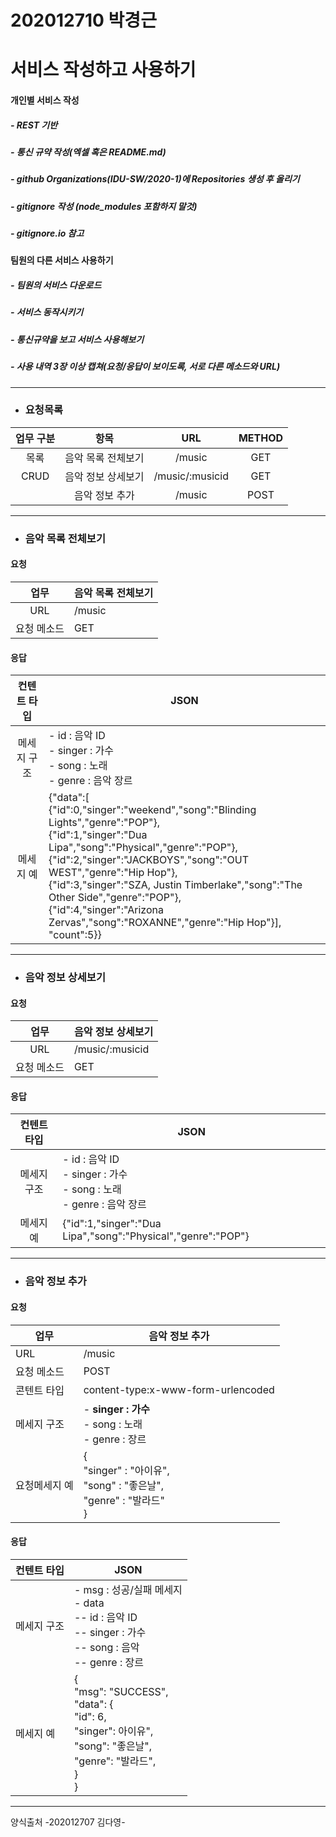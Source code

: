202012710 박경근
===
서비스 작성하고 사용하기
===

#### 개인별 서비스 작성

##### - REST 기반

##### - 통신 규약 작성(엑셀 혹은 README.md)

##### - github Organizations(IDU-SW/2020-1)에 Repositories 생성 후 올리기

##### - gitignore 작성 (node_modules 포함하지 말것)

##### - gitignore.io 참고

#### 팀원의 다른 서비스 사용하기

##### - 팀원의 서비스 다운로드

##### - 서비스 동작시키기

##### - 통신규약을 보고 서비스 사용해보기

##### - 사용 내역 3장 이상 캡쳐(요청/응답이 보이도록, 서로 다른 메소드와 URL)

--------------

- ### 요청목록


| 업무 구분 |        항목        |       URL       | METHOD |
| :-------: | :----------------: | :-------------: | :----: |
|   목록    | 음악 목록 전체보기 |     /music     |  GET   |
|   CRUD    | 음악 정보 상세보기 |   /music/:musicid|  GET   |
|           |   음악 정보 추가   |     /music     |  POST  |

--------------

- ### 음악 목록 전체보기

#### 요청

|    업무     | 음악 목록 전체보기 |
| :---------: | ------------------ |
|     URL     | /music            |
| 요청 메소드 | GET                |

#### 응답

| 컨텐트 타입 | JSON                                                         |
| :---------: | ------------------------------------------------------------ |
| 메세지 구조 | - id : 음악 ID<br />- singer : 가수<br />- song : 노래<br />- genre : 음악 장르<br /> |
|  메세지 예  | {"data":[ <br/>{"id":0,"singer":"weekend","song":"Blinding Lights","genre":"POP"}, <br/>{"id":1,"singer":"Dua Lipa","song":"Physical","genre":"POP"}, <br/>{"id":2,"singer":"JACKBOYS","song":"OUT WEST","genre":"Hip Hop"}, <br/>{"id":3,"singer":"SZA, Justin Timberlake","song":"The Other Side","genre":"POP"}, <br/>{"id":4,"singer":"Arizona Zervas","song":"ROXANNE","genre":"Hip Hop"}], <br/>"count":5}}

--------------

- ### 음악 정보 상세보기

#### 요청

|     업무      | 음악 정보 상세보기                                           |
| :-----------: | ------------------------------------------------------------ |
|      URL      | /music/:musicid                                                   |
|  요청 메소드  | GET                                                          |

#### 응답

| 컨텐트 타입 | JSON                                                         |
| :---------: | ------------------------------------------------------------ |
| 메세지 구조 | - id : 음악 ID<br />- singer : 가수<br />- song : 노래<br />- genre : 음악 장르<br /> |
|  메세지 예  | {"id":1,"singer":"Dua Lipa","song":"Physical","genre":"POP"}

--------------

- ### 음악 정보 추가

#### 요청

| 업무          | 음악 정보 추가                                               |
| ------------- | ------------------------------------------------------------ |
| URL           | /music                                                      |
| 요청 메소드   | POST                                                         |
| 콘텐트 타입   | content-type:x-www-form-urlencoded                           |
| 메세지 구조   | - **singer : 가수**<br />- song : 노래<br />- genre : 장르<br /> |
| 요청메세지 예 | { <br/> "singer" : "아이유",<br/> "song" : "좋은날",<br/> "genre" : "발라드"<br/>} |

#### 응답

| 컨텐트 타입 | JSON                                                         |
| ----------- | ------------------------------------------------------------ |
| 메세지 구조 | - msg : 성공/실패 메세지<br />- data<br />-- id : 음악 ID<br />-- singer : 가수<br />-- song : 음악<br />-- genre : 장르<br /> |
| 메세지 예   | {<br/>    "msg": "SUCCESS",<br/>    "data": {<br/>        "id": 6,<br/>        "singer": 아이유",<br/>        "song": "좋은날",<br/>        "genre": "발라드",<br/>}<br/>} |

--------------
양식출처 -202012707 김다영-
